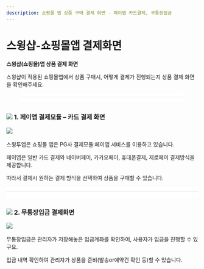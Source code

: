 ```yaml
---
description: 쇼핑몰 앱 상품 구매 결제 화면 - 페이앱 카드결제, 무통장입금
---
```


# 스윙샵-쇼핑몰앱 결제화면

**스윙샵(쇼핑몰)앱 상품 결제 화면**

스윙샵이 적용된 쇼핑몰앱에서 상품 구매시, 어떻게 결제가 진행되는지 상품 결제 화면을 확인해주세요.&#x20;

<figure><img src="../../.gitbook/assets/구분선 (5).PNG" alt=""><figcaption></figcaption></figure>

### ![](https://wp.swing2app.co.kr/wp-content/uploads/2018/09/%EB%8B%A8%EB%9D%BD1-1.png) **1. 페이앱 결제모듈 – 카드 결제 화면**

![](https://wp.swing2app.co.kr/wp-content/uploads/2021/09/%EB%B8%94%EB%A1%9C%EA%B7%B8-%ED%8E%98%EC%9D%B4%EC%95%B1-%EC%B9%B4%EB%93%9C%EA%B2%B0%EC%A0%9C-2.png)

스윙투앱은 쇼핑몰 앱은 PG사 결제모듈:페이앱 서비스를 이용하고 있습니다.

페이앱은 일반 카드 결제와 네이버페이, 카카오페이, 휴대폰결제, 제로페이 결제방식을 제공합니다.

따라서 결제시 원하는 결제 방식을 선택하여 상품을 구매할 수 있습니다.

![](<../../.gitbook/assets/구분선 (1) (1) (1).PNG>)

### ![](https://wp.swing2app.co.kr/wp-content/uploads/2018/09/%EB%8B%A8%EB%9D%BD1-1.png) **2. 무통장입금 결제화면**

![](https://wp.swing2app.co.kr/wp-content/uploads/2021/09/%EB%B8%94%EB%A1%9C%EA%B7%B8-%EC%87%BC%ED%95%91%EB%AA%B0-%EC%95%B1-%EB%AC%B4%ED%86%B5%EC%9E%A5%EA%B2%B0%EC%A0%9C-2.png)

무통장입금은 관리자가 저장해놓은 입금계좌를 확인하여, 사용자가 입금을 진행할 수 있구요.

입금 내역 확인하여 관리자가 상품을 준비(발송or예약건 확인 등)할 수 있습니다.
